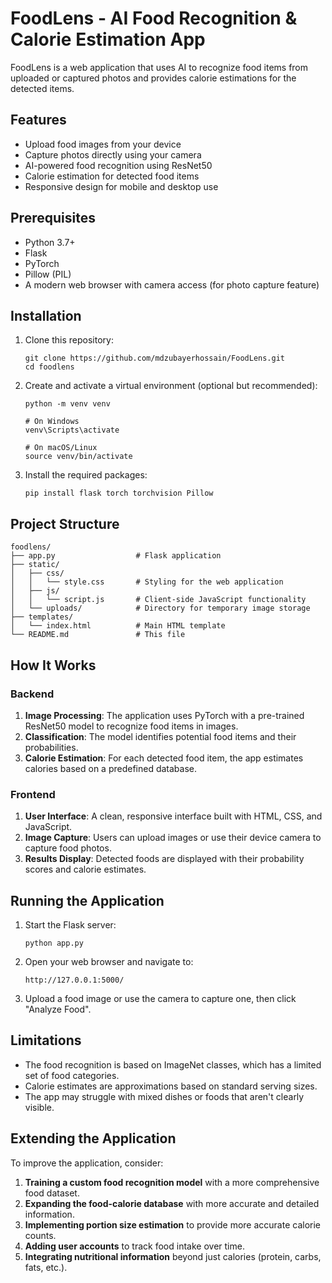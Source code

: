 # FoodLens - AI Food Recognition & Calorie Estimation App

FoodLens is a web application that uses AI to recognize food items from uploaded or captured photos and provides calorie estimations for the detected items.

## Features

- Upload food images from your device
- Capture photos directly using your camera
- AI-powered food recognition using ResNet50
- Calorie estimation for detected food items
- Responsive design for mobile and desktop use

## Prerequisites

- Python 3.7+
- Flask
- PyTorch
- Pillow (PIL)
- A modern web browser with camera access (for photo capture feature)

## Installation

1. Clone this repository:
   ```
   git clone https://github.com/mdzubayerhossain/FoodLens.git
   cd foodlens
   ```

2. Create and activate a virtual environment (optional but recommended):
   ```
   python -m venv venv
   
   # On Windows
   venv\Scripts\activate
   
   # On macOS/Linux
   source venv/bin/activate
   ```

3. Install the required packages:
   ```
   pip install flask torch torchvision Pillow
   ```

## Project Structure

```
foodlens/
├── app.py                  # Flask application
├── static/
│   ├── css/
│   │   └── style.css       # Styling for the web application
│   ├── js/
│   │   └── script.js       # Client-side JavaScript functionality
│   └── uploads/            # Directory for temporary image storage
├── templates/
│   └── index.html          # Main HTML template
└── README.md               # This file
```
## How It Works

### Backend

1. **Image Processing**: The application uses PyTorch with a pre-trained ResNet50 model to recognize food items in images.
2. **Classification**: The model identifies potential food items and their probabilities.
3. **Calorie Estimation**: For each detected food item, the app estimates calories based on a predefined database.

### Frontend

1. **User Interface**: A clean, responsive interface built with HTML, CSS, and JavaScript.
2. **Image Capture**: Users can upload images or use their device camera to capture food photos.
3. **Results Display**: Detected foods are displayed with their probability scores and calorie estimates.

## Running the Application

1. Start the Flask server:
   ```
   python app.py
   ```

2. Open your web browser and navigate to:
   ```
   http://127.0.0.1:5000/
   ```


3. Upload a food image or use the camera to capture one, then click "Analyze Food".

## Limitations

- The food recognition is based on ImageNet classes, which has a limited set of food categories.
- Calorie estimates are approximations based on standard serving sizes.
- The app may struggle with mixed dishes or foods that aren't clearly visible.

## Extending the Application

To improve the application, consider:

1. **Training a custom food recognition model** with a more comprehensive food dataset.
2. **Expanding the food-calorie database** with more accurate and detailed information.
3. **Implementing portion size estimation** to provide more accurate calorie counts.
4. **Adding user accounts** to track food intake over time.
5. **Integrating nutritional information** beyond just calories (protein, carbs, fats, etc.).

